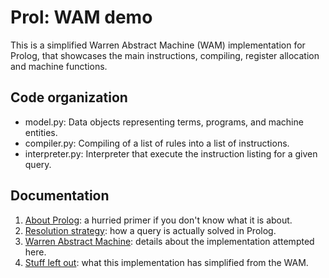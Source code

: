 # Prol: WAM demo

This is a simplified Warren Abstract Machine (WAM) implementation for Prolog, that showcases
the main instructions, compiling, register allocation and machine functions.

## Code organization

- model.py: Data objects representing terms, programs, and machine entities.
- compiler.py: Compiling of a list of rules into a list of instructions.
- interpreter.py: Interpreter that execute the instruction listing for a given query.

## Documentation

1. [About Prolog](docs/about-prolog.md): a hurried primer if you don't know what it is about.
1. [Resolution strategy](docs/resolution.md): how a query is actually solved in Prolog. 
1. [Warren Abstract Machine](docs/wam.md): details about the implementation attempted here.
1. [Stuff left out](docs/references.md): what this implementation has simplified from the WAM.
